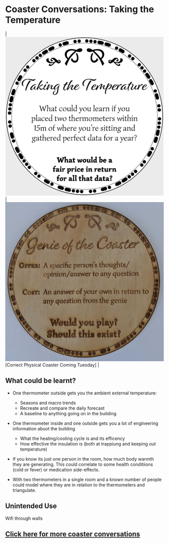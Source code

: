 # Coaster Conversations: Taking the Temperature

| ![Coaster2](coasters/img/coaster2.png) |  ![Coaster2](coasters/img/physical1.jpg)  [Correct Physical Coaster Coming Tuesday] | 

## What could be learnt?

* One thermometer outside gets you the ambient external temperature:
    * Seasons and macro trends
    * Recreate and compare the daily forecast
    * A baseline to anything going on in the building

* One thermometer inside and one outside gets you a lot of engineering information abuot the building
    * What the heating/cooling cycle is and its efficency
    * How effective the insulation is (both at trappiung and keeping out temperature)

* If you know its just one person in the room, how much body warmth they are generating. This could correlate to some health conditiions (cold or fever) or medication side-effects. 

* With two thermometers in a single room and a known number of people could model where they are in relation to the thermometers and triangulate.



## Unintended Use

Wifi through walls






## [Click here for more coaster conversations](./coasters)